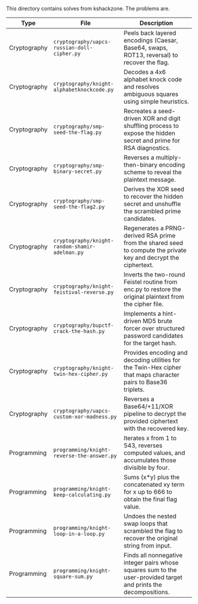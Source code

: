 This directory contains solves from kshackzone. The problems are.

| Type | File | Description |
| --- | --- | --- |
| Cryptography | `cryptography/uapcs-russian-doll-cipher.py` | Peels back layered encodings (Caesar, Base64, swaps, ROT13, reversal) to recover the flag. |
| Cryptography | `cryptography/knight-alphabetknockcode.py` | Decodes a 4x6 alphabet knock code and resolves ambiguous squares using simple heuristics. |
| Cryptography | `cryptography/smp-seed-the-flag.py` | Recreates a seed-driven XOR and digit shuffling process to expose the hidden secret and prime for RSA diagnostics. |
| Cryptography | `cryptography/smp-binary-secret.py` | Reverses a multiply-then-binary encoding scheme to reveal the plaintext message. |
| Cryptography | `cryptography/smp-seed-the-flag2.py` | Derives the XOR seed to recover the hidden secret and unshuffle the scrambled prime candidates. |
| Cryptography | `cryptography/knight-random-shamir-adelman.py` | Regenerates a PRNG-derived RSA prime from the shared seed to compute the private key and decrypt the ciphertext. |
| Cryptography | `cryptography/knight-feistival-reverse.py` | Inverts the two-round Feistel routine from enc.py to restore the original plaintext from the cipher file. |
| Cryptography | `cryptography/bupctf-crack-the-hash.py` | Implements a hint-driven MD5 brute forcer over structured password candidates for the target hash. |
| Cryptography | `cryptography/knight-twin-hex-cipher.py` | Provides encoding and decoding utilities for the Twin-Hex cipher that maps character pairs to Base36 triplets. |
| Cryptography | `cryptography/uapcs-custom-xor-madness.py` | Reverses a Base64/+11/XOR pipeline to decrypt the provided ciphertext with the recovered key. |
| Programming | `programming/knight-reverse-the-answer.py` | Iterates x from 1 to 543, reverses computed values, and accumulates those divisible by four. |
| Programming | `programming/knight-keep-calculating.py` | Sums (x*y) plus the concatenated xy term for x up to 666 to obtain the final flag value. |
| Programming | `programming/knight-loop-in-a-loop.py` | Undoes the nested swap loops that scrambled the flag to recover the original string from input. |
| Programming | `programming/knight-square-sum.py` | Finds all nonnegative integer pairs whose squares sum to the user-provided target and prints the decompositions. |
